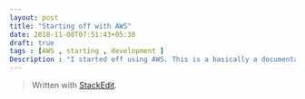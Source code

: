 ```yaml
---
layout: post
title: "Starting off with AWS"
date: 2018-11-08T07:51:43+05:30
draft: true
tags : [AWS , starting , development ]
Description : "I started off using AWS. This is a basically a documentation of how i "
---
```


> Written with [StackEdit](https://stackedit.io/).
<!--stackedit_data:
eyJoaXN0b3J5IjpbMzg4NjE1NDgwLDUxMDk0NDAxMCwxODg0NT
U1OTYwLDczMDk5ODExNl19
-->